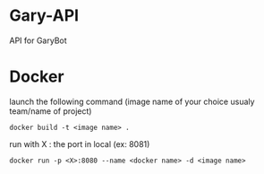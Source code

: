 # Gary-API
API for GaryBot

# Docker

launch the following command (image name of your choice usualy team/name of project)
```
docker build -t <image name> .
```

run with X : the port in local (ex: 8081)
```
docker run -p <X>:8080 --name <docker name> -d <image name>
```
